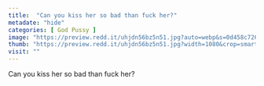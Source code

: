 ```yaml
---
title:  "Can you kiss her so bad than fuck her?"
metadate: "hide"
categories: [ God Pussy ]
image: "https://preview.redd.it/uhjdn56bz5n51.jpg?auto=webp&s=0d458c726ae37fa1b1eb261de7fa53e8de210632"
thumb: "https://preview.redd.it/uhjdn56bz5n51.jpg?width=1080&crop=smart&auto=webp&s=cf3b93f876d0dad8520522b8f0e5aa8a4dc073ed"
visit: ""
---
```

Can you kiss her so bad than fuck her?
